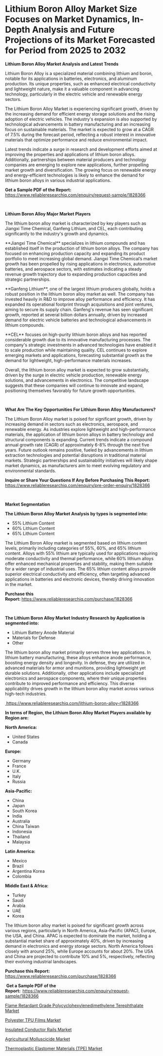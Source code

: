 <p><h1>Lithium Boron Alloy Market Size Focuses on Market Dynamics, In-Depth Analysis and Future Projections of its Market Forecasted for Period from 2025 to 2032</h1></p><p><strong>Lithium Boron Alloy Market Analysis and Latest Trends</strong></p>
<p><p>Lithium Boron Alloy is a specialized material combining lithium and boron, notable for its applications in batteries, electronics, and aluminum production. Its unique properties, such as enhanced electrical conductivity and lightweight nature, make it a valuable component in advancing technology, particularly in the electric vehicle and renewable energy sectors.</p><p>The Lithium Boron Alloy Market is experiencing significant growth, driven by the increasing demand for efficient energy storage solutions and the rising adoption of electric vehicles. The industry's expansion is also supported by technological advancements in battery manufacturing and an increasing focus on sustainable materials. The market is expected to grow at a CAGR of 7.5% during the forecast period, reflecting a robust interest in innovative materials that optimize performance and reduce environmental impact.</p><p>Latest trends indicate a surge in research and development efforts aimed at improving the properties and applications of lithium boron alloys. Additionally, partnerships between material producers and technology companies are emerging to explore new applications, further propelling market growth and diversification. The growing focus on renewable energy and energy-efficient technologies is likely to enhance the demand for lithium boron alloys in various industrial applications.</p></p>
<p><strong>Get a Sample PDF of the Report:&nbsp;</strong> <a href="https://www.reliableresearchiq.com/enquiry/request-sample/1828366?utm_campaign=1087&utm_medium=2&utm_source=Github&utm_content=ia&utm_term=03042025&utm_id=lithium-boron-alloy">https://www.reliableresearchiq.com/enquiry/request-sample/1828366</a></p>
<p>&nbsp;</p>
<p><strong>Lithium Boron Alloy Major Market Players</strong></p>
<p><p>The lithium boron alloy market is characterized by key players such as Jiangxi Time Chemical, Ganfeng Lithium, and CEL, each contributing significantly to the industry's growth and dynamics.</p><p>**Jiangxi Time Chemical** specializes in lithium compounds and has established itself in the production of lithium boron alloys. The company has focused on enhancing production capacity and expanding its product portfolio to meet increasing global demand. Jiangxi Time Chemical’s market growth has been propelled by rising applications in electronics, automotive batteries, and aerospace sectors, with estimates indicating a steady revenue growth trajectory due to expanding production capacities and strategic partnerships.</p><p>**Ganfeng Lithium**, one of the largest lithium producers globally, holds a robust position in the lithium boron alloy market as well. The company has invested heavily in R&D to improve alloy performance and efficiency. It has expanded its operational footprint through acquisitions and joint ventures, aiming to secure its supply chain. Ganfeng's revenue has seen significant growth, reported at several billion dollars annually, driven by increased demand for electric vehicle batteries and technological advancements in lithium compounds.</p><p>**CEL** focuses on high-purity lithium boron alloys and has reported considerable growth due to its innovative manufacturing processes. The company's strategic investments in advanced technologies have enabled it to scale production while maintaining quality. CEL continues to explore emerging markets and applications, forecasting substantial growth as the demand for lightweight, high-performance materials increases.</p><p>Overall, the lithium boron alloy market is expected to grow substantially, driven by the surge in electric vehicle production, renewable energy solutions, and advancements in electronics. The competitive landscape suggests that these companies will continue to innovate and expand, positioning themselves favorably for future growth opportunities.</p></p>
<p>&nbsp;</p>
<p><strong>What Are The Key Opportunities For Lithium Boron Alloy Manufacturers?</strong></p>
<p><p>The Lithium Boron Alloy market is poised for significant growth, driven by increasing demand in sectors such as electronics, aerospace, and renewable energy. As industries explore lightweight and high-performance materials, the application of lithium boron alloys in battery technology and structural components is expanding. Current trends indicate a compound annual growth rate (CAGR) of approximately 6-8% through the next five years. Future outlook remains positive, fueled by advancements in lithium extraction technologies and potential disruptions in traditional material markets. Strategic partnerships and sustainability initiatives will likely shape market dynamics, as manufacturers aim to meet evolving regulatory and environmental standards.</p></p>
<p><strong>Inquire or Share Your Questions If Any Before Purchasing This Report:</strong> <a href="https://www.reliableresearchiq.com/enquiry/pre-order-enquiry/1828366?utm_campaign=1087&utm_medium=2&utm_source=Github&utm_content=ia&utm_term=03042025&utm_id=lithium-boron-alloy">https://www.reliableresearchiq.com/enquiry/pre-order-enquiry/1828366</a></p>
<p>&nbsp;</p>
<p><strong>Market Segmentation</strong></p>
<p><strong>The Lithium Boron Alloy Market Analysis by types is segmented into:</strong></p>
<p><ul><li>55% Lithium Content</li><li>60% Lithium Content</li><li>65% Lithium Content</li></ul></p>
<p><p>The Lithium Boron Alloy market is segmented based on lithium content levels, primarily including categories of 55%, 60%, and 65% lithium content. Alloys with 55% lithium are typically used for applications requiring moderate conductivity and thermal performance, while 60% lithium alloys offer enhanced mechanical properties and stability, making them suitable for a wider range of industrial uses. The 65% lithium content alloys provide superior electrical conductivity and efficiency, often targeting advanced applications in batteries and electronic devices, thereby driving innovation in the market.</p></p>
<p><strong>Purchase this Report:&nbsp;</strong><a href="https://www.reliableresearchiq.com/purchase/1828366?utm_campaign=1087&utm_medium=2&utm_source=Github&utm_content=ia&utm_term=03042025&utm_id=lithium-boron-alloy">https://www.reliableresearchiq.com/purchase/1828366</a></p>
<p>&nbsp;</p>
<p><strong>The Lithium Boron Alloy Market Industry Research by Application is segmented into:</strong></p>
<p><ul><li>Lithium Battery Anode Material</li><li>Materials for Defense</li><li>Other</li></ul></p>
<p><p>The lithium boron alloy market primarily serves three key applications. In lithium battery manufacturing, these alloys enhance anode performance, boosting energy density and longevity. In defense, they are utilized in advanced materials for armor and munitions, providing lightweight yet durable solutions. Additionally, other applications include specialized electronics and aerospace components, where their unique properties contribute to improved performance and efficiency. This diverse applicability drives growth in the lithium boron alloy market across various high-tech industries.</p></p>
<p><a href="https://www.reliableresearchiq.com/lithium-boron-alloy-r1828366?utm_campaign=1087&utm_medium=2&utm_source=Github&utm_content=ia&utm_term=03042025&utm_id=lithium-boron-alloy">&nbsp;https://www.reliableresearchiq.com/lithium-boron-alloy-r1828366</a></p>
<p><strong>In terms of Region, the Lithium Boron Alloy Market Players available by Region are:</strong></p>
<p>
    <p> <strong> North America: </strong>
        <ul>
            <li>United States</li>
            <li>Canada</li>
        </ul>
        </p> 
    <p> <strong> Europe: </strong>
        <ul>
            <li>Germany</li>
            <li>France</li>
            <li>U.K.</li>
            <li>Italy</li>
            <li>Russia</li>
        </ul>
        </p> 
    <p> <strong> Asia-Pacific: </strong>
        <ul>
            <li>China</li>
            <li>Japan</li>
            <li>South Korea</li>
            <li>India</li>
            <li>Australia</li>
            <li>China Taiwan</li>
            <li>Indonesia</li>
            <li>Thailand</li>
            <li>Malaysia</li>
        </ul>
        </p> 
    <p> <strong> Latin America: </strong>
        <ul>
            <li>Mexico</li>
            <li>Brazil</li>
            <li>Argentina Korea</li>
            <li>Colombia</li>
        </ul>
        </p> 
    <p> <strong> Middle East & Africa: </strong>
        <ul>
            <li>Turkey</li>
            <li>Saudi</li>
            <li>Arabia</li>
            <li>UAE</li>
            <li>Korea</li>
        </ul>
    </p>
    </p>
<p><p>The lithium boron alloy market is poised for significant growth across various regions, particularly in North America, Asia-Pacific (APAC), Europe, the USA, and China. APAC is expected to dominate the market, holding a substantial market share of approximately 40%, driven by increasing demand in electronics and energy storage sectors. North America follows closely with around 25%, while Europe accounts for about 20%. The USA and China are projected to contribute 10% and 5%, respectively, reflecting their evolving industrial landscapes.</p></p>
<p><strong>Purchase this Report: </strong><a href="https://www.reliableresearchiq.com/purchase/1828366?utm_campaign=1087&utm_medium=2&utm_source=Github&utm_content=ia&utm_term=03042025&utm_id=lithium-boron-alloy">https://www.reliableresearchiq.com/purchase/1828366</a></p>
<p>&nbsp;<strong>Get a Sample PDF of the Report:&nbsp;&nbsp;</strong><a href="https://www.reliableresearchiq.com/enquiry/request-sample/1828366?utm_campaign=1087&utm_medium=2&utm_source=Github&utm_content=ia&utm_term=03042025&utm_id=lithium-boron-alloy">https://www.reliableresearchiq.com/enquiry/request-sample/1828366</a></p>
<p><strong></strong></p>
<p><p><a href="https://github.com/larotnanonhx/Market-Research-Report-List-1/blob/main/flame-retardant-grade-polycyclohexylenedimethylene-terephthalate-market.md?utm_campaign=1087&utm_medium=2&utm_source=Github&utm_content=ia&utm_term=03042025&utm_id=lithium-boron-alloy">Flame Retardant Grade Polycyclohexylenedimethylene Terephthalate Market</a></p><p><a href="https://github.com/ikokwuihepa/Market-Research-Report-List-1/blob/main/polyester-tpu-films-market.md?utm_campaign=1087&utm_medium=2&utm_source=Github&utm_content=ia&utm_term=03042025&utm_id=lithium-boron-alloy">Polyester TPU Films Market</a></p><p><a href="https://github.com/borsiflorsfa/Market-Research-Report-List-1/blob/main/insulated-conductor-rails-market.md?utm_campaign=1087&utm_medium=2&utm_source=Github&utm_content=ia&utm_term=03042025&utm_id=lithium-boron-alloy">Insulated Conductor Rails Market</a></p><p><a href="https://github.com/bibzmuiko/Market-Research-Report-List-1/blob/main/agricultural-molluscicide-market.md?utm_campaign=1087&utm_medium=2&utm_source=Github&utm_content=ia&utm_term=03042025&utm_id=lithium-boron-alloy">Agricultural Molluscicide Market</a></p><p><a href="https://github.com/linnuripat/Market-Research-Report-List-1/blob/main/thermoplastic-elastomer-materials-tpe-market.md?utm_campaign=1087&utm_medium=2&utm_source=Github&utm_content=ia&utm_term=03042025&utm_id=lithium-boron-alloy">Thermoplastic Elastomer Materials (TPE) Market</a></p></p>